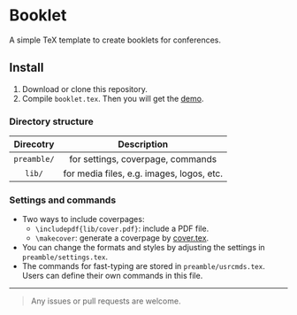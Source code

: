 # Booklet

A simple TeX template to create booklets for conferences.

## Install

1.  Download or clone this repository.
2.  Compile `booklet.tex`. Then you will get the [demo](booklet.pdf).

### Directory structure

|  Direcotry  |                Description                |
| :---------: | :---------------------------------------: |
| `preamble/` |     for settings, coverpage, commands     |
|   `lib/`    | for media files, e.g. images, logos, etc. |

### Settings and commands

- Two ways to include coverpages:
  - `\includepdf{lib/cover.pdf}`: include a PDF file.
  - `\makecover`: generate a coverpage by [cover.tex](preamble/cover.tex).
- You can change the formats and styles by adjusting the settings in `preamble/settings.tex`.
- The commands for fast-typing are stored in `preamble/usrcmds.tex`. Users can define their own commands in this file.

---

> Any issues or pull requests are welcome.
